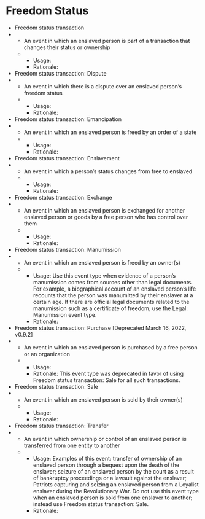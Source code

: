 # Freedom Status

* Freedom status transaction
*
  * An event in which an enslaved person is part of a transaction that changes their status or ownership
  *
    * Usage:
    * Rationale:
* Freedom status transaction: Dispute
*
  * An event in which there is a dispute over an enslaved person’s freedom status
  *
    * Usage:
    * Rationale:
* Freedom status transaction: Emancipation
*
  * An event in which an enslaved person is freed by an order of a state
  *
    * Usage:
    * Rationale:
* Freedom status transaction: Enslavement
*
  * An event in which a person’s status changes from free to enslaved
  *
    * Usage:
    * Rationale:
* Freedom status transaction: Exchange
*
  * An event in which an enslaved person is exchanged for another enslaved person or goods by a free person who has control over them
  *
    * Usage:
    * Rationale:
* Freedom status transaction: Manumission
*
  * An event in which an enslaved person is freed by an owner(s)
  *
    * Usage: Use this event type when evidence of a person’s manumission comes from sources other than legal documents. For example, a biographical account of an enslaved person’s life recounts that the person was manumitted by their enslaver at a certain age. If there are official legal documents related to the manumission such as a certificate of freedom, use the Legal: Manumission event type.
    * Rationale:
* Freedom status transaction: Purchase \[Deprecated March 16, 2022, v0.9.2]
*
  * An event in which an enslaved person is purchased by a free person or an organization
  *
    * Usage:
    * Rationale: This event type was deprecated in favor of using Freedom status transaction: Sale for all such transactions.
* Freedom status transaction: Sale
*
  * An event in which an enslaved person is sold by their owner(s)
  *
    * Usage:
    * Rationale:
* Freedom status transaction: Transfer
*
  * An event in which ownership or control of an enslaved person is transferred from one entity to another
  *
    * Usage: Examples of this event: transfer of ownership of an enslaved person through a bequest upon the death of the enslaver; seizure of an enslaved person by the court as a result of bankruptcy proceedings or a lawsuit against the enslaver; Patriots capturing and seizing an enslaved person from a Loyalist enslaver during the Revolutionary War. Do not use this event type when an enslaved person is sold from one enslaver to another; instead use Freedom status transaction: Sale.
    * Rationale:
